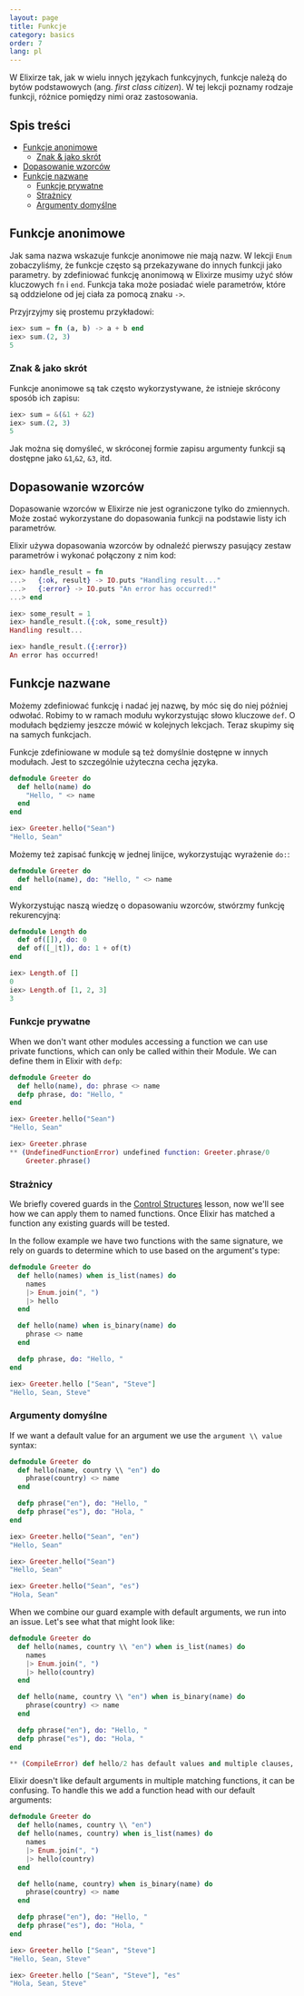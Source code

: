 ```yaml
---
layout: page
title: Funkcje
category: basics
order: 7
lang: pl
---
```


W Elixirze tak, jak w wielu innych językach funkcyjnych, funkcje należą do bytów podstawowych (ang. _first class 
citizen_). W tej lekcji poznamy rodzaje funkcji, różnice pomiędzy nimi oraz zastosowania.

## Spis treści

- [Funkcje anonimowe](#Funkcje-anonimowe)
  - [Znak & jako skrót](#Znak--jako-skrót)
- [Dopasowanie wzorców](#Dopasowanie-wzorców)
- [Funkcje nazwane](#Funkcje-nazwane)
  - [Funkcje prywatne](#Funkcje-prywatne)
  - [Strażnicy](#Strażnicy)
  - [Argumenty domyślne](#Argumenty-domyślne)

## Funkcje anonimowe

Jak sama nazwa wskazuje funkcje anonimowe nie mają nazw.  W lekcji `Enum` zobaczyliśmy, że funkcje często są 
przekazywane do innych funkcji jako parametry. by zdefiniować funkcję anonimową w Elixirze musimy użyć słów 
kluczowych `fn` i `end`. Funkcja taka może posiadać wiele parametrów, które są oddzielone od jej ciała za pomocą 
znaku `->`.  

Przyjrzyjmy się prostemu przykładowi:

```elixir
iex> sum = fn (a, b) -> a + b end
iex> sum.(2, 3)
5
```

### Znak & jako skrót

Funkcje anonimowe są tak często wykorzystywane, że istnieje skrócony sposób ich zapisu:

```elixir
iex> sum = &(&1 + &2)
iex> sum.(2, 3)
5
```

Jak można się domyśleć, w skróconej formie zapisu argumenty funkcji są dostępne jako `&1`,`&2`, `&3`, itd.

## Dopasowanie wzorców

Dopasowanie wzorców w Elixirze nie jest ograniczone tylko do zmiennych. Może zostać wykorzystane do dopasowania 
funkcji na podstawie listy ich parametrów.

Elixir używa dopasowania wzorców by odnaleźć pierwszy pasujący zestaw parametrów i wykonać połączony z nim kod:

```elixir
iex> handle_result = fn
...>   {:ok, result} -> IO.puts "Handling result..."
...>   {:error} -> IO.puts "An error has occurred!"
...> end

iex> some_result = 1
iex> handle_result.({:ok, some_result})
Handling result...

iex> handle_result.({:error})
An error has occurred!
```

## Funkcje nazwane

Możemy zdefiniować funkcję i nadać jej nazwę, by móc się do niej później odwołać. Robimy to w ramach 
modułu wykorzystując słowo kluczowe `def`. O modułach będziemy jeszcze mówić w kolejnych lekcjach. Teraz skupimy się 
na samych funkcjach. 

Funkcje zdefiniowane w module są też domyślnie dostępne w innych modułach. Jest to szczególnie użyteczna cecha języka.

```elixir
defmodule Greeter do
  def hello(name) do
    "Hello, " <> name
  end
end

iex> Greeter.hello("Sean")
"Hello, Sean"
```

Możemy też zapisać funkcję w jednej linijce, wykorzystując wyrażenie `do:`:

```elixir
defmodule Greeter do
  def hello(name), do: "Hello, " <> name
end
```

Wykorzystując naszą wiedzę o dopasowaniu wzorców, stwórzmy funkcję rekurencyjną:

```elixir
defmodule Length do
  def of([]), do: 0
  def of([_|t]), do: 1 + of(t)
end

iex> Length.of []
0
iex> Length.of [1, 2, 3]
3
```

### Funkcje prywatne

When we don't want other modules accessing a function we can use private functions, which can only be called within their Module.  We can define them in Elixir with `defp`:

```elixir
defmodule Greeter do
  def hello(name), do: phrase <> name
  defp phrase, do: "Hello, "
end

iex> Greeter.hello("Sean")
"Hello, Sean"

iex> Greeter.phrase
** (UndefinedFunctionError) undefined function: Greeter.phrase/0
    Greeter.phrase()
```

### Strażnicy

We briefly covered guards in the [Control Structures](../control-structures.md) lesson, now we'll see how we can apply them to named functions.  Once Elixir has matched a function any existing guards will be tested.

In the follow example we have two functions with the same signature, we rely on guards to determine which to use based on the argument's type:

```elixir
defmodule Greeter do
  def hello(names) when is_list(names) do
    names
    |> Enum.join(", ")
    |> hello
  end

  def hello(name) when is_binary(name) do
    phrase <> name
  end

  defp phrase, do: "Hello, "
end

iex> Greeter.hello ["Sean", "Steve"]
"Hello, Sean, Steve"
```

### Argumenty domyślne

If we want a default value for an argument we use the `argument \\ value` syntax:

```elixir
defmodule Greeter do
  def hello(name, country \\ "en") do
    phrase(country) <> name
  end

  defp phrase("en"), do: "Hello, "
  defp phrase("es"), do: "Hola, "
end

iex> Greeter.hello("Sean", "en")
"Hello, Sean"

iex> Greeter.hello("Sean")
"Hello, Sean"

iex> Greeter.hello("Sean", "es")
"Hola, Sean"
```

When we combine our guard example with default arguments, we run into an issue.  Let's see what that might look like:

```elixir
defmodule Greeter do
  def hello(names, country \\ "en") when is_list(names) do
    names
    |> Enum.join(", ")
    |> hello(country)
  end

  def hello(name, country \\ "en") when is_binary(name) do
    phrase(country) <> name
  end

  defp phrase("en"), do: "Hello, "
  defp phrase("es"), do: "Hola, "
end

** (CompileError) def hello/2 has default values and multiple clauses, define a function head with the defaults
```

Elixir doesn't like default arguments in multiple matching functions, it can be  confusing.  To handle this we add a function head with our default arguments:

```elixir
defmodule Greeter do
  def hello(names, country \\ "en")
  def hello(names, country) when is_list(names) do
    names
    |> Enum.join(", ")
    |> hello(country)
  end

  def hello(name, country) when is_binary(name) do
    phrase(country) <> name
  end

  defp phrase("en"), do: "Hello, "
  defp phrase("es"), do: "Hola, "
end

iex> Greeter.hello ["Sean", "Steve"]
"Hello, Sean, Steve"

iex> Greeter.hello ["Sean", "Steve"], "es"
"Hola, Sean, Steve"
```

